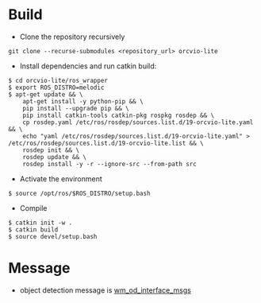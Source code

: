 # Build

- Clone the repository recursively

``` shellsession
git clone --recurse-submodules <repository_url> orcvio-lite
```

- Install dependencies and run catkin build:

``` shellsession
$ cd orcvio-lite/ros_wrapper
$ export ROS_DISTRO=melodic
$ apt-get update && \
    apt-get install -y python-pip && \
    pip install --upgrade pip && \
    pip install catkin-tools catkin-pkg rospkg rosdep && \
    cp rosdep.yaml /etc/ros/rosdep/sources.list.d/19-orcvio-lite.yaml && \
    echo "yaml /etc/ros/rosdep/sources.list.d/19-orcvio-lite.yaml" > /etc/ros/rosdep/sources.list.d/19-orcvio-lite.list && \
    rosdep init && \
    rosdep update && \
    rosdep install -y -r --ignore-src --from-path src 
```


- Activate the environment

``` shellsession
$ source /opt/ros/$ROS_DISTRO/setup.bash
```

- Compile

``` shellsession
$ catkin init -w .
$ catkin build
$ source devel/setup.bash
```

# Message 

- object detection message is [wm_od_interface_msgs](https://github.com/kschmeckpeper/object_detection)
